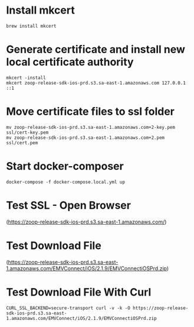 # Install mkcert

```
brew install mkcert
```

# Generate certificate and install new local certificate authority

```
mkcert -install
mkcert zoop-release-sdk-ios-prd.s3.sa-east-1.amazonaws.com 127.0.0.1 ::1
```

# Move certificate files to ssl folder
```
mv zoop-release-sdk-ios-prd.s3.sa-east-1.amazonaws.com+2-key.pem ssl/cert-key.pem
mv zoop-release-sdk-ios-prd.s3.sa-east-1.amazonaws.com+2.pem ssl/cert.pem 
```

# Start docker-composer
```
docker-compose -f docker-compose.local.yml up
```

# Test SSL - Open Browser

(https://zoop-release-sdk-ios-prd.s3.sa-east-1.amazonaws.com/)

# Test Download File

(https://zoop-release-sdk-ios-prd.s3.sa-east-1.amazonaws.com/EMVConnect/iOS/2.1.9/EMVConnectiOSPrd.zip)

# Test Download File With Curl

```
CURL_SSL_BACKEND=secure-transport curl -v -k -O https://zoop-release-sdk-ios-prd.s3.sa-east-1.amazonaws.com/EMVConnect/iOS/2.1.9/EMVConnectiOSPrd.zip
```